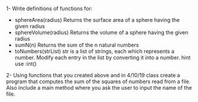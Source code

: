1-  Write definitions of functions for:
* sphereArea(radius) Returns the surface area of a sphere having the given radius
* sphereVolume(radius) Returns the volume of a sphere having the given radius
* sumN(n) Returns the sum of the n natural numbers
* toNumbers(strList) str is a list of strings, each which represents a number. Modify each entry in the list by converting it into a number. hint use :int()

2- Using functions that you  created above and in 4/10/19 class  create a  program that  computes the sum of the squares of numbers read from a file. Also include a main method where you ask the user to input the name of the file.
